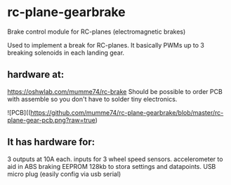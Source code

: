 # rc-plane-gearbrake
Brake control module for RC-planes (electromagnetic brakes)

Used to implement a break for RC-planes. It basically PWMs up to 3 breaking solenoids in each landing gear.

## hardware at:
https://oshwlab.com/mumme74/rc-brake
Should be possible to order PCB with assemble so you don't have to solder tiny electronics.


![PCB]((https://github.com/mumme74/rc-plane-gearbrake/blob/master/rc-plane-gear-pcb.png?raw=true)



## It has hardware for:
3 outputs at 10A each.
inputs for 3 wheel speed sensors.
accelerometer to aid in ABS braking
EEPROM 128kb to stora settings and datapoints.
USB micro plug (easily config via usb serial)